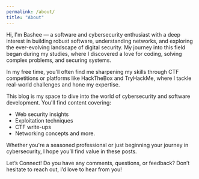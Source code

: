 ```yaml
---
permalink: /about/
title: "About"
---
```

Hi, I'm Bashee — a software and cybersecurity enthusiast with a deep interest in building robust software, understanding networks, and exploring the ever-evolving landscape of digital security. My journey into this field began during my studies, where I discovered a love for coding, solving complex problems, and securing systems.

In my free time, you'll often find me sharpening my skills through CTF competitions or platforms like HackTheBox and TryHackMe, where I tackle real-world challenges and hone my expertise.

This blog is my space to dive into the world of cybersecurity and software development. You'll find content covering:
- Web security insights
- Exploitation techniques
- CTF write-ups
- Networking concepts and more.

Whether you're a seasoned professional or just beginning your journey in cybersecurity, I hope you’ll find value in these posts.

Let’s Connect! Do you have any comments, questions, or feedback? Don’t hesitate to reach out, I’d love to hear from you!
